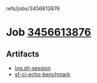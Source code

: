 refs/jobs/3456613876

# Job [3456613876](https://github.com/rokmoln/support-firecloud/runs/3456613876?check_suite_focus=true)

## Artifacts

* [log.sh-session](log.sh-session)
* [sf-ci-echo-benchmark](sf-ci-echo-benchmark)

